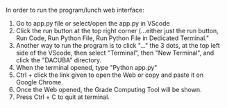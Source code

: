 In order to run the program/lunch web interface:

1. Go to app.py file or select/open the app.py in VScode
2. Click the run button at the top right corner (...either just the run button, Run Code, Run Python File, Run Python File in Dedicated Terminal."
3. Another way to run the program is to click "..." the 3 dots, at the top left side of the VScode, then select "Terminal", then "New Terminal", and click the "DACUBA" directory.
4. When the terminal opened, type "Python app.py"
5. Ctrl + click the link given to open the Web or copy and paste it on Google Chrome.
6. Once the Web opened, the Grade Computing Tool will be shown.
7. Press Ctrl + C to quit at terminal.
